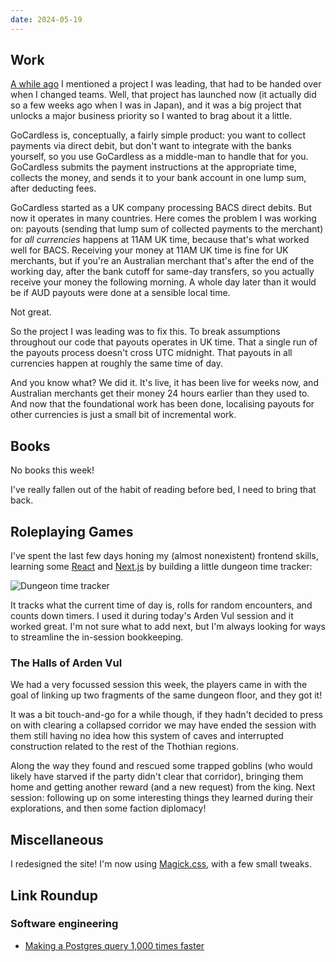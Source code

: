 ```yaml
---
date: 2024-05-19
---
```


## Work

[A while ago][] I mentioned a project I was leading, that had to be handed over
when I changed teams.  Well, that project has launched now (it actually did so a
few weeks ago when I was in Japan), and it was a big project that unlocks a
major business priority so I wanted to brag about it a little.

GoCardless is, conceptually, a fairly simple product: you want to collect
payments via direct debit, but don't want to integrate with the banks yourself,
so you use GoCardless as a middle-man to handle that for you.  GoCardless
submits the payment instructions at the appropriate time, collects the money,
and sends it to your bank account in one lump sum, after deducting fees.

GoCardless started as a UK company processing BACS direct debits.  But now it
operates in many countries.  Here comes the problem I was working on: payouts
(sending that lump sum of collected payments to the merchant) for *all
currencies* happens at 11AM UK time, because that's what worked well for BACS.
Receiving your money at 11AM UK time is fine for UK merchants, but if you're an
Australian merchant that's after the end of the working day, after the bank
cutoff for same-day transfers, so you actually receive your money the following
morning.  A whole day later than it would be if AUD payouts were done at a
sensible local time.

Not great.

So the project I was leading was to fix this.  To break assumptions throughout
our code that payouts operates in UK time.  That a single run of the payouts
process doesn't cross UTC midnight.  That payouts in all currencies happen at
roughly the same time of day.

And you know what?  We did it.  It's live, it has been live for weeks now, and
Australian merchants get their money 24 hours earlier than they used to.  And
now that the foundational work has been done, localising payouts for other
currencies is just a small bit of incremental work.

[A while ago]: notes/288.html


## Books

No books this week!

I've really fallen out of the habit of reading before bed, I need to bring that
back.


## Roleplaying Games

I've spent the last few days honing my (almost nonexistent) frontend skills,
learning some [React][] and [Next.js][] by building a little dungeon time
tracker:

![Dungeon time tracker](notes/294/dungeon-time-tracker.png)

It tracks what the current time of day is, rolls for random encounters, and
counts down timers.  I used it during today's Arden Vul session and it worked
great.  I'm not sure what to add next, but I'm always looking for ways to
streamline the in-session bookkeeping.

[React]: https://react.dev/
[Next.js]: https://nextjs.org/

### The Halls of Arden Vul

We had a very focussed session this week, the players came in with the goal of
linking up two fragments of the same dungeon floor, and they got it!

It was a bit touch-and-go for a while though, if they hadn't decided to press on
with clearing a collapsed corridor we may have ended the session with them still
having no idea how this system of caves and interrupted construction related to
the rest of the Thothian regions.

Along the way they found and rescued some trapped goblins (who would likely have
starved if the party didn't clear that corridor), bringing them home and getting
another reward (and a new request) from the king.  Next session: following up on
some interesting things they learned during their explorations, and then some
faction diplomacy!


## Miscellaneous

I redesigned the site!  I'm now using [Magick.css][], with a few small tweaks.

[Magick.css]: https://css.winterveil.net/


## Link Roundup

### Software engineering

- [Making a Postgres query 1,000 times faster](https://mattermost.com/blog/making-a-postgres-query-1000-times-faster/)
